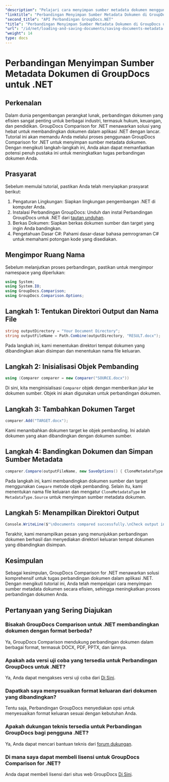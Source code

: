 ```yaml
---
"description": "Pelajari cara menyimpan sumber metadata dokumen menggunakan GroupDocs Comparison untuk .NET. Ikuti panduan langkah demi langkah kami untuk perbandingan dokumen yang lancar di .NET Anda."
"linktitle": "Perbandingan Menyimpan Sumber Metadata Dokumen di GroupDocs untuk .NET"
"second_title": "API Perbandingan GroupDocs.NET"
"title": "Perbandingan Menyimpan Sumber Metadata Dokumen di GroupDocs untuk .NET"
"url": "/id/net/loading-and-saving-documents/saving-documents-metadata-source/"
"weight": 14
type: docs
---
```

# Perbandingan Menyimpan Sumber Metadata Dokumen di GroupDocs untuk .NET

## Perkenalan
Dalam dunia pengembangan perangkat lunak, perbandingan dokumen yang efisien sangat penting untuk berbagai industri, termasuk hukum, keuangan, dan pendidikan. GroupDocs Comparison for .NET menawarkan solusi yang hebat untuk membandingkan dokumen dalam aplikasi .NET dengan lancar. Tutorial ini akan memandu Anda melalui proses penggunaan GroupDocs Comparison for .NET untuk menyimpan sumber metadata dokumen. Dengan mengikuti langkah-langkah ini, Anda akan dapat memanfaatkan potensi penuh pustaka ini untuk meningkatkan tugas perbandingan dokumen Anda.
## Prasyarat
Sebelum memulai tutorial, pastikan Anda telah menyiapkan prasyarat berikut:
1. Pengaturan Lingkungan: Siapkan lingkungan pengembangan .NET di komputer Anda.
2. Instalasi Perbandingan GroupDocs: Unduh dan instal Perbandingan GroupDocs untuk .NET dari [tautan unduhan](https://releases.groupdocs.com/comparison/net/).
3. Berkas Dokumen: Siapkan berkas dokumen sumber dan target yang ingin Anda bandingkan.
4. Pengetahuan Dasar C#: Pahami dasar-dasar bahasa pemrograman C# untuk memahami potongan kode yang disediakan.

## Mengimpor Ruang Nama
Sebelum melanjutkan proses perbandingan, pastikan untuk mengimpor namespace yang diperlukan:
```csharp
using System;
using System.IO;
using GroupDocs.Comparison;
using GroupDocs.Comparison.Options;
```

## Langkah 1: Tentukan Direktori Output dan Nama File
```csharp
string outputDirectory = "Your Document Directory";
string outputFileName = Path.Combine(outputDirectory, "RESULT.docx");
```
Pada langkah ini, kami menentukan direktori tempat dokumen yang dibandingkan akan disimpan dan menentukan nama file keluaran.
## Langkah 2: Inisialisasi Objek Pembanding
```csharp
using (Comparer comparer = new Comparer("SOURCE.docx"))
```
Di sini, kita menginisialisasi `Comparer` objek dengan memberikan jalur ke dokumen sumber. Objek ini akan digunakan untuk perbandingan dokumen.
## Langkah 3: Tambahkan Dokumen Target
```csharp
comparer.Add("TARGET.docx");
```
Kami menambahkan dokumen target ke objek pembanding. Ini adalah dokumen yang akan dibandingkan dengan dokumen sumber.
## Langkah 4: Bandingkan Dokumen dan Simpan Sumber Metadata
```csharp
comparer.Compare(outputFileName, new SaveOptions() { CloneMetadataType = MetadataType.Source });
```
Pada langkah ini, kami membandingkan dokumen sumber dan target menggunakan `Compare` metode objek pembanding. Selain itu, kami menentukan nama file keluaran dan mengatur `CloneMetadataType` ke `MetadataType.Source` untuk menyimpan sumber metadata dokumen.
## Langkah 5: Menampilkan Direktori Output
```csharp
Console.WriteLine($"\nDocuments compared successfully.\nCheck output in {outputDirectory}.");
```
Terakhir, kami menampilkan pesan yang menunjukkan perbandingan dokumen berhasil dan menyediakan direktori keluaran tempat dokumen yang dibandingkan disimpan.

## Kesimpulan
Sebagai kesimpulan, GroupDocs Comparison for .NET menawarkan solusi komprehensif untuk tugas perbandingan dokumen dalam aplikasi .NET. Dengan mengikuti tutorial ini, Anda telah mempelajari cara menyimpan sumber metadata dokumen secara efisien, sehingga meningkatkan proses perbandingan dokumen Anda.
## Pertanyaan yang Sering Diajukan
### Bisakah GroupDocs Comparison untuk .NET membandingkan dokumen dengan format berbeda?
Ya, GroupDocs Comparison mendukung perbandingan dokumen dalam berbagai format, termasuk DOCX, PDF, PPTX, dan lainnya.
### Apakah ada versi uji coba yang tersedia untuk Perbandingan GroupDocs untuk .NET?
Ya, Anda dapat mengakses versi uji coba dari [Di Sini](https://releases.groupdocs.com/).
### Dapatkah saya menyesuaikan format keluaran dari dokumen yang dibandingkan?
Tentu saja, Perbandingan GroupDocs menyediakan opsi untuk menyesuaikan format keluaran sesuai dengan kebutuhan Anda.
### Apakah dukungan teknis tersedia untuk Perbandingan GroupDocs bagi pengguna .NET?
Ya, Anda dapat mencari bantuan teknis dari [forum dukungan](https://forum.groupdocs.com/c/comparison/12).
### Di mana saya dapat membeli lisensi untuk GroupDocs Comparison for .NET?
Anda dapat membeli lisensi dari situs web GroupDocs [Di Sini](https://purchase.groupdocs.com/buy).